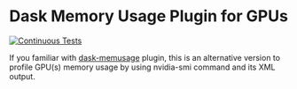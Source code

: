 # Dask Memory Usage Plugin for GPUs

[![Continuous Tests](https://github.com/discovery-unicamp/dask-memusage-gpus/actions/workflows/ci.yaml/badge.svg)](https://github.com/discovery-unicamp/dask-memusage-gpus/actions/workflows/ci.yaml)

If you familiar with [dask-memusage](https://github.com/itamarst/dask-memusage) plugin, this is an alternative version to profile GPU(s) memory usage by using nvidia-smi command and its XML output.
